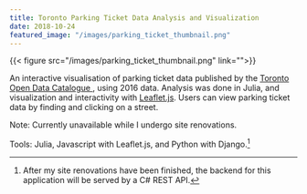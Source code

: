 ```yaml
---
title: Toronto Parking Ticket Data Analysis and Visualization
date: 2018-10-24
featured_image: "/images/parking_ticket_thumbnail.png"
---
```



{{< figure src="/images/parking_ticket_thumbnail.png" link="">}}

An interactive visualisation of parking ticket data published by the <a href=https://www.toronto.ca/city-government/data-research-maps/open-data/open-data-catalogue/transportation/#75d14c24-3b7e-f344-4412-d8fd41f89455>Toronto Open Data Catalogue </a>, using 2016 data. Analysis was done in Julia, and visualization and interactivity with <a href=https://leafletjs.com/>Leaflet.js</a>. Users can view parking ticket data by finding and clicking on a street.

Note: Currently unavailable while I undergo site renovations.

Tools: Julia, Javascript with Leaflet.js, and Python with Django.[^1]

[^1]: After my site renovations have been finished, the backend for this application will be served by a C# REST API.

